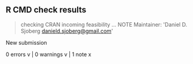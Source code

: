 ## R CMD check results

> checking CRAN incoming feasibility ... NOTE
  Maintainer: 'Daniel D. Sjoberg <danield.sjoberg@gmail.com>'
  
  New submission

0 errors v | 0 warnings v | 1 note x
